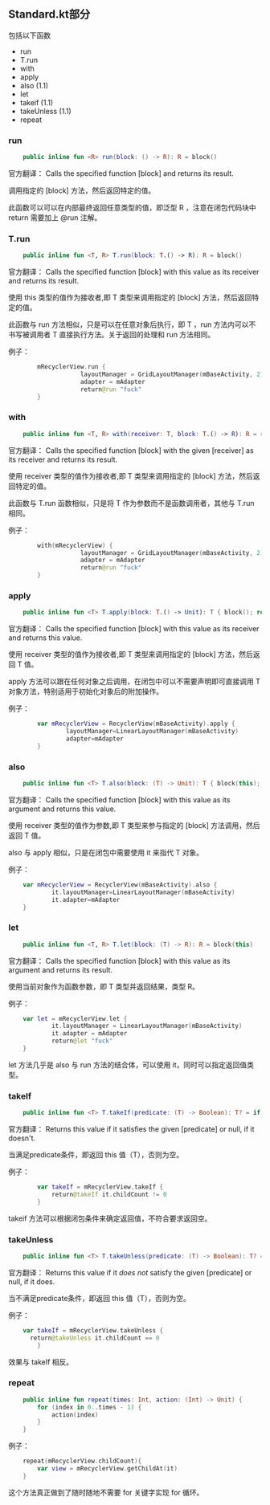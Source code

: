 ## Standard.kt部分 ##

包括以下函数

- run
- T.run
- with
- apply
- also (1.1)
- let
- takeif (1.1)
- takeUnless (1.1)
- repeat

### run ###

```kotlin
	public inline fun <R> run(block: () -> R): R = block()

```

官方翻译：
Calls the specified function [block] and returns its result.

调用指定的 [block] 方法，然后返回特定的值。

此函数可以可以在内部最终返回任意类型的值，即泛型 R ，注意在闭包代码块中 return 需要加上 @run 注解。

### T.run ###

```kotlin
	public inline fun <T, R> T.run(block: T.() -> R): R = block()

```

官方翻译：
Calls the specified function [block] with this value as its receiver and returns its result.

使用 this 类型的值作为接收者,即 T 类型来调用指定的 [block] 方法，然后返回特定的值。

此函数与 run 方法相似，只是可以在任意对象后执行，即 T ，run 方法内可以不书写被调用者 T 直接执行方法。关于返回的处理和 run 方法相同。

例子：
```kotlin
        mRecyclerView.run {
					layoutManager = GridLayoutManager(mBaseActivity, 2)
					adapter = mAdapter
					return@run "fuck"
        }
```

### with ###

```kotlin
	public inline fun <T, R> with(receiver: T, block: T.() -> R): R = receiver.block()

```
官方翻译：
Calls the specified function [block] with the given [receiver] as its receiver and returns its result.

使用 receiver 类型的值作为接收者,即 T 类型来调用指定的 [block] 方法，然后返回特定的值。

此函数与 T.run 函数相似，只是将 T 作为参数而不是函数调用者，其他与 T.run 相同。

例子：
```kotlin
        with(mRecyclerView) {
					layoutManager = GridLayoutManager(mBaseActivity, 2)
					adapter = mAdapter
					return@run "fuck"
        }
```
### apply ###

```kotlin
	public inline fun <T> T.apply(block: T.() -> Unit): T { block(); return this }
```
官方翻译：
Calls the specified function [block] with this value as its receiver and returns this value.

使用 receiver 类型的值作为接收者,即 T 类型来调用指定的 [block] 方法，然后返回 T 值。

apply 方法可以跟在任何对象之后调用，在闭包中可以不需要声明即可直接调用 T 对象方法，特别适用于初始化对象后的附加操作。

例子：
```kotlin
		var mRecyclerView = RecyclerView(mBaseActivity).apply {
				layoutManager=LinearLayoutManager(mBaseActivity)
				adapter=mAdapter
		}
```

### also ###

```kotlin
	public inline fun <T> T.also(block: (T) -> Unit): T { block(this); return this }

```
官方翻译：
Calls the specified function [block] with this value as its argument and returns this value.

使用 receiver 类型的值作为参数,即 T 类型来参与指定的 [block] 方法调用，然后返回 T 值。

also 与 apply 相似，只是在闭包中需要使用 it 来指代 T 对象。

例子：
```kotlin
	var mRecyclerView = RecyclerView(mBaseActivity).also {
			it.layoutManager=LinearLayoutManager(mBaseActivity)
			it.adapter=mAdapter
	}
```

### let ###

```kotlin
	public inline fun <T, R> T.let(block: (T) -> R): R = block(this)

```
官方翻译：
Calls the specified function [block] with this value as its argument and returns its result.

使用当前对象作为函数参数，即 T 类型并返回结果，类型 R。

例子：
```kotlin
	var let = mRecyclerView.let {
			it.layoutManager = LinearLayoutManager(mBaseActivity)
			it.adapter = mAdapter
			return@let "fuck"
	}
```

let 方法几乎是 also 与 run 方法的结合体，可以使用 it，同时可以指定返回值类型。

### takeIf ###

```kotlin
	public inline fun <T> T.takeIf(predicate: (T) -> Boolean): T? = if (predicate(this)) this else null

```
官方翻译：
Returns this value if it satisfies the given [predicate] or null, if it doesn't.

当满足predicate条件，即返回 this 值（T），否则为空。

例子：
```kotlin
		var takeIf = mRecyclerView.takeIf {
			return@takeIf it.childCount != 0
		}
```

takeif 方法可以根据闭包条件来确定返回值，不符合要求返回空。


### takeUnless ###

```kotlin
	public inline fun <T> T.takeUnless(predicate: (T) -> Boolean): T? = if (!predicate(this)) this else null

```
官方翻译：
Returns this value if it _does not_ satisfy the given [predicate] or null, if it does.

当不满足predicate条件，即返回 this 值（T），否则为空。

例子：
```kotlin
	var takeIf = mRecyclerView.takeUnless {
      return@takeUnless it.childCount == 0
		}
```

效果与 takeIf 相反。

### repeat ###
```kotlin
	public inline fun repeat(times: Int, action: (Int) -> Unit) {
	    for (index in 0..times - 1) {
	        action(index)
	    }
	}
```


例子：
```kotlin
	repeat(mRecyclerView.childCount){
		var view = mRecyclerView.getChildAt(it)
	}

```

这个方法真正做到了随时随地不需要 for 关键字实现 for 循环。
